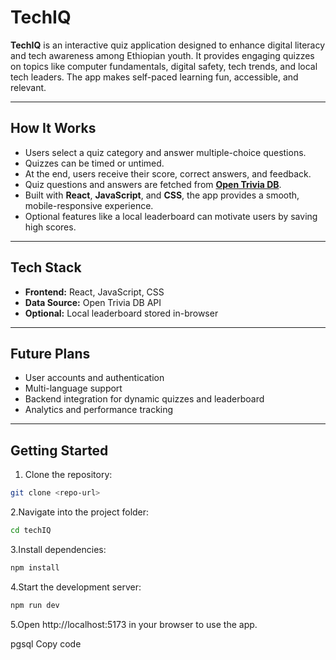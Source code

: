 # TechIQ

**TechIQ** is an interactive quiz application designed to enhance digital literacy and tech awareness among Ethiopian youth. It provides engaging quizzes on topics like computer fundamentals, digital safety, tech trends, and local tech leaders. The app makes self-paced learning fun, accessible, and relevant.  

---

## How It Works
- Users select a quiz category and answer multiple-choice questions.
- Quizzes can be timed or untimed.
- At the end, users receive their score, correct answers, and feedback.
- Quiz questions and answers are fetched from **[Open Trivia DB](https://opentdb.com/)**.
- Built with **React**, **JavaScript**, and **CSS**, the app provides a smooth, mobile-responsive experience.
- Optional features like a local leaderboard can motivate users by saving high scores.

---

## Tech Stack
- **Frontend:** React, JavaScript, CSS
- **Data Source:** Open Trivia DB API
- **Optional:** Local leaderboard stored in-browser

---

## Future Plans
- User accounts and authentication
- Multi-language support
- Backend integration for dynamic quizzes and leaderboard
- Analytics and performance tracking

---

## Getting Started
1. Clone the repository:
```bash
git clone <repo-url>
```
2.Navigate into the project folder:
```bash
cd techIQ
```
3.Install dependencies:
```bash
npm install
```
4.Start the development server:
```bash
npm run dev
```
5.Open http://localhost:5173 in your browser to use the app.

pgsql
Copy code
